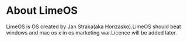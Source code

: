 # About LimeOS
LimeOS is OS created by Jan Straka(aka Honzasko).LimeOS should beat windows and mac os x in os marketing war.Licence will be added later.
